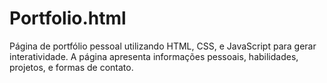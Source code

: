 # Portfolio.html
Página de portfólio pessoal utilizando HTML, CSS, e JavaScript para gerar interatividade. A página apresenta informações pessoais, habilidades, projetos, e formas de contato.
